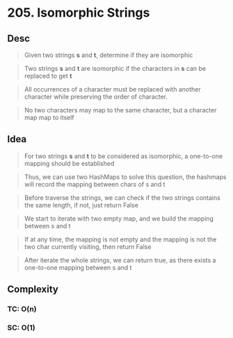# 205. Isomorphic Strings

## Desc

> Given two strings **s** and **t**, determine if they are isomorphic

> Two strings **s** and **t** are isomorphic if the characters in **s** can be replaced to get **t**

> All occurrences of a character must be replaced with another character while preserving the order of character.

> No two characters may map to the same character, but a character map map to itself

## Idea

> For two strings **s** and **t** to be considered as isomorphic, a one-to-one mapping should be established

> Thus, we can use two HashMaps to solve this question, the hashmaps will record the mapping between chars of s and t

> Before traverse the strings, we can check if the two strings contains the same length, if not, just return False

> We start to iterate with two empty map, and we build the mapping between s and t

> If at any time, the mapping is not empty and the mapping is not the two char currently visiting, then return False

> After iterate the whole strings, we can return true, as there exists a one-to-one mapping between s and t

## Complexity

### TC: O(n)

### SC: O(1)